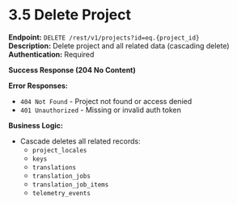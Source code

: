 # 3.5 Delete Project

**Endpoint:** `DELETE /rest/v1/projects?id=eq.{project_id}`  
**Description:** Delete project and all related data (cascading delete)  
**Authentication:** Required

**Success Response (204 No Content)**

**Error Responses:**

- `404 Not Found` - Project not found or access denied
- `401 Unauthorized` - Missing or invalid auth token

**Business Logic:**

- Cascade deletes all related records:
  - `project_locales`
  - `keys`
  - `translations`
  - `translation_jobs`
  - `translation_job_items`
  - `telemetry_events`
